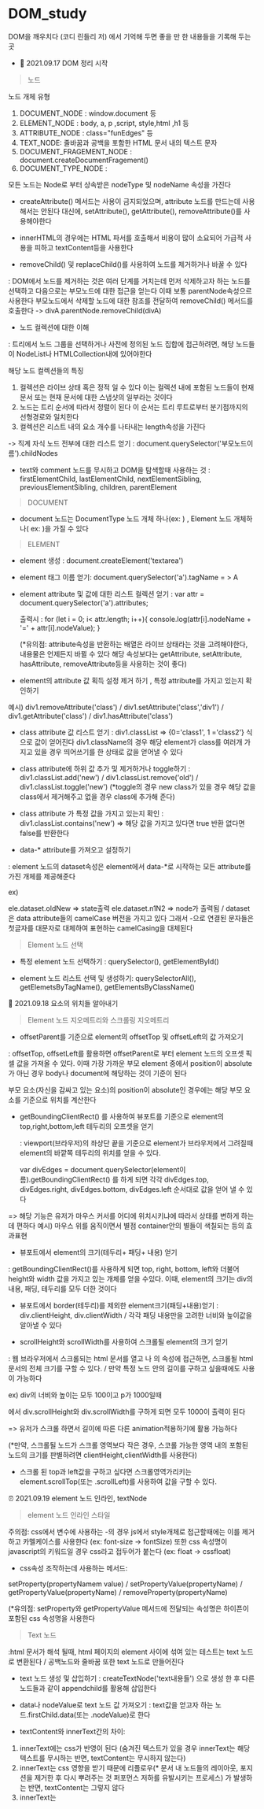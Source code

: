 # DOM_study

DOM을 깨우치다 (코디 린들리 저) 에서 기억해 두면 좋을 만 한 내용들을 기록해 두는 곳 

- 🎉 2021.09.17 DOM 정리 시작 

> 노드

노드 개체 유형 

1) DOCUMENT_NODE : window.document 등
2) ELEMENT_NODE : body, a, p ,script, style,html ,h1 등 
3) ATTRIBUTE_NODE : class="funEdges" 등 
4) TEXT_NODE: 줄바꿈과 공백을 포함한 HTML 문서 내의 텍스트 문자
5) DOCUMENT_FRAGEMENT_NODE : document.createDocumentFragement()
6) DOCUMENT_TYPE_NODE : <!DOCTYPE html> 

모든 노드는 Node로 부터 상속받은 nodeType 및 nodeName 속성을 가진다 

- createAttribute() 메서드는 사용이 금지되었으며, attribute 노드를 만드는데 사용해서는 안된다 대신에, setAttribute(), getAttribute(), removeAttribute()를 사용해야한다 

- innerHTML의 경우에는 HTML 파서를 호출해서 비용이 많이 소요되어 가급적 사용을 피하고 textContent등을 사용한다 

- removeChild() 및 replaceChild()를 사용하여 노드를 제거하거나 바꿀 수 있다 

: DOM에서 노드를 제거하는 것은 여러 단계를 거치는데 먼저 삭제하고자 하는 노드를 선택하고 다음으로는 부모노드에 대한 접근을 얻는다 이때 보통 parentNode속성으르 사용한다 부모노드에서 삭제할 노드에 대한 참조를 전달하여 removeChild() 메서드를 호출한다 -> divA.parentNode.removeChild(divA)

- 노드 컬렉션에 대한 이해 

: 트리에서 노드 그룹을 선택하거나 사전에 정의된 노드 집합에 접근하려면, 해당 노드들이 NodeList나 HTMLCollection내에 있어야한다 

해당 노드 컬렉션들의 특징 
1) 컬렉션은 라이브 상태 혹은 정적 일 수 있다 이는 컬렉션 내에 포함된 노드들이 현재문서 또는 현재 문서에 대한 스냅샷의 일부라는 것이다 
2) 노드는 트리 순서에 따라서 정렬이 된다 이 순서는 트리 루트로부터 분기점까지의 선형경로와 일치한다
3) 컬렉션은 리스트 내의 요소 개수를 나타내는 length속성을 가진다

-> 직계 자식 노드 전부에 대한 리스트 얻기  : document.querySelector('부모노드이름').childNodes 

- text와 comment 노드를 무시하고 DOM을 탐색할때 사용하는 것 
: firstElementChild, lastElementChild, nextElementSibling, previousElementSibling, children, parentElement 

> DOCUMENT

- document 노드는 DocumentType 노드 개체 하나(ex: <!DOCTYPE html>) , Element 노드 개체하나( ex: <html lang="en">)을 가질 수 있다 
  
> ELEMENT
  
- element 생성 : document.createElement('textarea')
  
- element 태그 이름 얻기: document.querySelector('a').tagName = > A 
  
- element attribute 및 값에 대한 리스트 컬렉션 얻기 : var attr =  document.querySelector('a').attributes; 
  
  출력시 : for (let i = 0; i< attr.length; i++){ console.log(attr[i].nodeName + '=' + attr[i].nodeValue); }
                                       
  (*유의점: attribute속성을 반환하는 배열은 라이브 상태라는 것을 고려해야한다, 내용물은 언제든지 바뀔 수 있다 해당 속성보다는 getAttribute, setAttribute, hasAttribute, removeAttribute등을 사용하는 것이 좋다)

- element의 attribute 값 획득 설정 제거 하기 , 특정 attribute를 가지고 있는지 확인하기
                                       
예시) div1.removeAttribute('class') / div1.setAttribute('class','div1') / div1.getAttribute('class') / div1.hasAttribute('class') 
                                       
- class attribute 값 리스트 얻기 : div1.classList => {0='class1',  1 ='class2'} 식으로 값이 얻어진다 div1.className의 경우 해당 element가 class를 여러개 가지고 있을 경우  띄어쓰기를 한 상태로 값을 얻어낼 수 있다 
  
- class attribute에 하위 값 추가 및 제거하거나  toggle하기 : div1.classList.add('new') / div1.classList.remove('old') / div1.classList.toggle('new') (*toggle의 경우 new class가 있을 경우 해당 값을 class에서 제거해주고 없을 경우 class에 추가해 준다) 
  
- class attribute 가 특정 값을 가지고 있는지 확인 : div1.classList.contains('new') => 해당 값을 가지고 있다면 true 반환 없다면 false를 반환한다 
  
- data-* attribute를 가져오고 설정하기
  
: element 노드의 dataset속성은 element에서 data-*로 시작하는 모든 attribute를 가진 개체를 제공해준다 

  ex) <div data-old-new="state" data-n1-n2="node"></div>
  
  ele.dataset.oldNew => state출력  ele.dataset.n1N2 => node가 출력됨  / dataset은 data attribute들의 camelCase 버전을 가지고 있다 그래서 -으로 연결된 문자들은 첫글자를 대문자로 대체하여 표현하는 camelCasing을 대체된다 
 
  
> Element 노드 선택 
  
- 특정 element 노드 선택하기 : querySelector(), getElementById() 
  
- element 노드 리스트 선택 및 생성하기: querySelectorAll(), getElemetsByTagName(), getElementsByClassName() 
  
🎨 2021.09.18 요소의 위치들 알아내기
  
> Element 노드 지오메트리와 스크롤링 지오메트리 
  
- offsetParent를 기준으로 element의 offsetTop 및 offsetLeft의 값 가져오기
  
: offsetTop, offsetLeft를 활용하면 offsetParent로 부터 element 노드의 오프셋 픽셀 값을 가져올 수 있다. 이때 가장 가까운 부모 element 중에서 position이 absolute가 아닌 경우 body나 document에 해당하는 것이 기준이 된다 
  
부모 요소(자신을 감싸고 있는 요소)의 position이 absolute인 경우에는 해당 부모 요소를 기준으로 위치를 계산한다 
  
- getBoundingClientRect() 를 사용하여 뷰포트를 기준으로 element의 top,right,bottom,left 테두리의 오프셋을 얻기
  
  : viewport(브라우저)의 좌상단 끝을 기준으로 element가 브라우저에서 그려질때 element의 바깥쪽 테두리의 위치를 얻을 수 있다. 
  
  var divEdges = document.querySelector(element이름).getBoundingClientRect() 를 하게 되면 각각 divEdges.top, divEdges.right, divEdges.bottom, divEdges.left 순서대로 값을 얻어 낼 수 있다  
  
=> 해당 기능은 유저가 마우스 커서를 어디에 위치시키냐에 따라서 상태를 변하게 하는데 편하다 예시) 마우스 위를 움직이면서 별점 container안의 별들이 색칠되는 등의 효과표현
  
- 뷰포트에서 element의 크기(테두리+ 패딩+ 내용) 얻기
  
: getBoundingClientRect()를 사용하게 되면 top, right, bottom, left와 더불어 height와 width 값을 가지고 있는 개체를 얻을 수있다. 이때, element의 크기는 div의 내용, 패딩, 테두리를 모두 더한 것이다 
  
- 뷰포트에서 border(테두리)를 제외한 element크기(패딩+내용)얻기 : div.clientHeight, div.clientWidth / 각각 패딩 내용만을 고려한 너비와 높이값을 알아낼 수 있다 
  
- scrollHeight와 scrollWidth를 사용하여 스크롤될 element의 크기 얻기 
  
: 웹 브라우저에서 스크롤되는 html 문서를 열고 <html>나 <body>의 속성에 접근하면, 스크롤될 html문서의 전체 크기를 구할 수 있다. / 만약 특정 노드 안의 길이를 구하고 싶을때에도 사용이 가능하다 
  
  ex) div의 너비와 높이는 모두 100이고 p가 1000일때 <div><p></p></div> 에서 div.scrollHeight와 div.scrollWidth를 구하게 되면 모두 1000이 출력이 된다 
  
 => 유저가 스크롤 하면서 길이에 따른 다른 animation적용하기에 활용 가능하다 
  
  (*만약, 스크롤될 노드가 스크롤 영역보다 작은 경우, 스코롤 가능한 영역 내의 포함된 노드의 크기를 판별하려면 clientHeight,clientWidth를 사용한다)
  
- 스크롤 된 top과 left값을 구하고 싶다면 스크롤영역가리키는element.scrollTop(또는 .scrollLeft)를 사용하여 값을 구할 수 있다.
  
⏰ 2021.09.19  element 노드 인라인, textNode
  
> element 노드 인라인 스타일 
  
주의점: css에서 변수에 사용하는 -의 경우 js에서 style개체로 접근할때에는 이를 제거 하고 카멜케이스를 사용한다 (ex: font-size -> fontSize) 또한 css 속성명이 javascript의 키워드일 경우 css라고 접두어가 붙는다 (ex: float -> cssfloat) 

- css속성 조작하는데 사용하는 메서드: 
  
 setProperty(propertyNamem value) / setPropertyValue(propertyName) / getPropertyValue(propertyName) / removeProperty(propertyName) 
  
 (*유의점: setProperty와 getPropertyValue 메서드에 전달되는 속성명은 하이픈이 포함된 css 속성명을 사용한다 

 > Text 노드 
  
 :html 문서가 해석 될때, html 페이지의 element 사이에 섞여 있는 테스트는 text 노드로 변환된다  / 공백노드와 줄바꿈 또한 text 노드로 만들어진다 
  
 - text 노드 생성 및 삽입하기 : createTextNode('text내용들') 으로 생성 한 후 다른 노드들과 같이 appendchild를 활용해 삽입한다 
  
 - data나 nodeValue로 text 노드 값 가져오기 : text값을 얻고자 하는 노드.firstChild.data(또는 .nodeValue)로 한다 
  
 - textContent와 innerText간의 차이: 
  
1) innerText에는 css가 반영이 된다 (숨겨진 텍스트가 있을 경우 innerText는 해당 텍스트를 무시하는 반면, textContent는 무시하지 않는다) 
2) innerText는 css 영향을 받기 때문에 리플로우(* 문서 내 노드들의 레이아웃, 포지션을 제거한 후 다시 뿌려주는 것 퍼포먼스 저하를 유발시키는 프로세스) 가 발생하는 반면, textContent는 그렇지 않다
3) innerText는 <script>와 <style> element내에 포함된 text 노드를 무시한다 
4) innerText는 텍스트를 정규화해서 반환한다 (*마크업만 제거하여 그대로 반환하는 것)
5) innerText는 비표준으로 브라우저에 국한되지만, textContent는 DOM사양으로 구현되고 있다 
  
  
🎃 2021.09.21 documentfragment 노드, css 규칙
   
> DocumentFragment 노드 
  
: DocumentFragment노드를 생성해서 사용하게 되면 라이브 DOM 트리 외부에 경량화 된 문서 DOM을 만들 수 있다 즉, DocumentFragment는 메모리상에서만 존재하는 빈 문서 템플릿이다 
  
 - DocumentFragment 생성하기 : let 변수노드 = document.createDocumentFragment() 로 생성 
  
 Fragment 사용하여 새롭게 생성한 노드 요소들을 구조에 삽입하는 것에는 다음과 같은 장점들이 있다 
  
 1) DocumentFragment는 어떤 종류의 노드(<body> <html>은 제외)도 가질 수 있는 반면 , element는 그렇지 ㅇ낳다 
 2) DocumentFragment는 DOM에 추가하더라도 DocumentFragment 자체는 추가되지 않으며, 노드의 내용만이 추가된다 
 3) DocumentFragment를 DOM에 추가할 때, DocumentFragment는 추가되는 위치로 이전되며, 생성한 메모리상의 위치에 더 이상 존재하지 않는다 / 노드를 포함하기 위해 일시적으로 사용된 후 라이브 DOM으로 이동되는 element노드는 그렇지 않다 
  
 예시 : 
  let ul = document.querySelector(ul)
  
  let docFrag = document.createDocumentFragment();
  
  ["blue","green","red"].forEach(function(e){
    let li = document.createElement('li'); 
    li.textContent = e;
    docFrag.appendChild(li);
  });
 
  ul.appendChild(docFrag);
  
  body안에는 "<ul><li>blue</li><li>green</li><li>red</li></ul>" 이 최종적으로 들어가게 된다 
  
  > DOM에서의 JavaScript
  
  : 기본적으로 자바스크립트는 동기방식으로 해석된다 / DOM이 해석될때, <script> element를 만나게 되면 문서 해석을 중지하고 렌더링 및 다운로드를 차단한 후 자바스크립트를 실행한다 이 동작은 블로킹이 발생하기 때문에 DOM과 자바스크립트 해석을 동시에 할 수 없게 된다 
  
-  async 사용하여 자바스크립트 실행을 비동기로 실행하기 
  
  : async를 사용하면 브라우저에서 html 페이지 생성을 차단하지 않아야 하며, 순차적 로딩 역시 하지 않게 된다  파일들이 병렬적으로 로드되며 다운로드가 끝난 순서대로 해석된다 
  
- script의 위치 
  
  : head 부분에 script를 위치 시키게 되면 스크립트 뒷 부분에 있는 DOM요소에 의존적인 경우 오류를 발생시킨다 그러므로 </body>이후에 <script>를 추가 해야 한다 
  
 > DOM 이벤트 
  
- DOM 이벤트 유형들 
  
  |이벤트 유형|이벤트인터페이스|설명|이벤트 대상|버블|취소가능|
  |-----------|----------------|-----------------------------------------------------------------------------------|-----------------|----|----|
  |load|Event, UIEvent|html 페이지,이미지,css, frameset,object,javascript파일 로드될때 발생|element,document,window,XMLHttpRequest,XMLHttpRequestUpload|No|No|
  |unload|UIEvent|user agent가 리소스나 종속 리소스(이미지,css, 파일등)을 제거할 때 발생한다|window,<body>,<frameset>|NO|NO|
  |Abort|EVENT,UIEvent|리소스가 완전히 로드 되기 전에 로드를 중지할 때 발생|Element,XMLHttmlRequest,XMLHttpRequestUpload|Yes|NO|
  |resize|UIEvent|문서 뷰의 크기가 변경되었을때 발생한다|window,<body>,<franeset>|Yes|NO|
  |contextmenu|MouseEvent|element를 오른쪽 클릭 시 발생 | element |YES|YES|
  |focus|FocusEvent|element가 포커스를 받았을 때 발생|element와 document|NO|Yes|
  |change|html form에 국한|컨트롤이 입력포커스를 읽고 포커스를 얻은 후 값이 변경되었을 때 발생|element|YES|NO|
  |select|html form에 국한|사용자가 input 및 textarea를 비롯한 텍스트 필드에서 텍스트를 선택할 때 발생|element|YES|NO|
  |DOMContentLoaded|Event|웹 페이지 해석은 끝났지만 모든 리소스가 완전히 다운로드 되기 전에 발생|DOCUMENT|YES|NO|
  

  🥪 2021.10.01 DOM이벤트의 흐름
  
  - 이벤트 전파
  
  DOM 트리 상에 존재하는 DOM 요소 노드에서 발생한 이벤트는 DOM트리를 통해서 전파된다 이를 event propagation이라고 한다 
  ```
  이벤트 전파 예시 
  <html>
    <body>
      <ul id="fruits">
        <li id="apple">Apple</li>
        <li id="banana">Banana</li>
        <li id="orange">Orange</li>
      </ul>
    </body>
  </html>
  ```
  
  banana을 클릭하면 클릭 이벤트가 발생한다 이때 생성된 이벤트 객체는 이벤트를 발생시킨 DOM 요소인 이벤트 타켓을 중심으로 DOM 트리를 통해 전파된다 이때 li는 event target 
  
  이벤틑 전파 방향 3가지 
  
  1) Capturing phase 캡처링 단계 : 이벤트가 상위 요소에서 하위 요소 방향으로 전파 
  
  window -> document -> html -> body -> ul -> li(event target) 
  
  2) Target phase 타깃 단계 : 이벤트가 이벤트 타겟에 도달 
  
  li (event target)
  
  3) Bubbling phase 버블링 단계 : 이벤트가 하위 요소에서 상위 요소 방향을 전파 
  
  li(event target) -> ul -> body -> html -> documnt -> window 
  
  
  - 이벤트는 이벤트를 발생시킨 이벤트 타깃은 물론 상위 DOM 요소(=이벤트 패스, 이벤트가 통과하는 DOM트리상의 경로)에서도 캐치할 수 있다 
  
  -bubbling이 되지 않은 이벤트 들 
  :포커스 이벤트 (focus/ blur) 리소스 이벤트(load / unload / abort / error) 마우스 이벤트 (mouseenter/ mouseleave) 
  
  해당 요소들을 이벤트 캐치하기 위해서는 캡쳐링 단계에서 이벤트를 캐치해야만 한다 
  
  -이벤트 위임
  ```
  const fruits = document.querySelector('.fruits');
  cosnt msg = document.querySelector('.msg');
  
  //사용자 클릭에 의해 선택된 li에 active클래스를 추가하고 그외 모든 네비게이션 아이템의 active 클래스를 제거한다 
  
  function activate({target}) {
    //이벤트 target가 fruits의 자식 요소가 아니라면 무시 
    if (!target.matches('.fruits > li')) return;
    [...fruits.children].forEach(fruit => {
      fruit.classList.toogle('active', fruit === target);
      msg.textContent = target.id;
    });
  }
  // 이벤트 위임 상위 요소에서 하위 요소의 이벤트를 캐치할 수 있다 
  fruits.onclick = activiate;
  ```
  
  🎀 2021.10.08 DOM 이벤트 내용 마무리 
  
  - DOM 요소의 기본 동작 중단 할때 (예를 들어 링크를 눌렀을때 해당 연결된 주소로 이동하는 이벤트 등) preventDefault을 사용하고 전파 방지를 할 때에는 stopPropagation을 사용한다 이때 
  stopPropagation 메서드는 하위 DOM 요소의 이벤트를 개별적으로 처리하기 위해 이벤트의 전파를 중단시킨다 
  
  - 이벤트 핸들러 프로퍼티 방식과 addEventListener 메서드 방식 
  
  이벤트 핸들러 프로퍼티 방식은
  ```
    btn1.onclick = function(e) {
      console.log('click');
    }
  ```
다음과 같이 사용하는 방식을 일컸는다
  
 addEventListener 방식은 
 ```
    btn1.addEventListener('click', function(e) {
      console.log('click');
    });
 ```
  과 같이 사용하는 방식을 일컸는다
  
  위의 두가지 경우 모두 내부의 this는 이벤트를 바인딩한 DOM요소를 가리킨다 this = 이벤트 객체의 currentTarget프로퍼티와 같음 
  
  !유의점 화살표 함수로 정의한 이벤트 핸들러 내부의 this는 상위 스코프의 this를 가리킨다 왜냐하면 이벤트 함수는 함수 자체의 this 바인딩을 가지고 있지않다 
  
  
